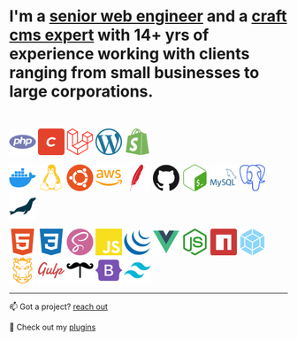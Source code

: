 # I'm a <ins>senior web engineer</ins> and a <ins>craft cms expert</ins> with 14+ yrs of experience working with clients ranging from small businesses to large corporations.

&nbsp;

![PHP](./docs/svg/php.svg "PHP")
![Craft CMS](./docs/svg/craftcms.svg "Craft CMS")
![Laravel](./docs/svg/laravel.svg "Laravel")
![WordPress](./docs/svg/wp.svg "WordPress")
![Shopify](./docs/svg/shopify.svg "Shopify")

![Docker](./docs/svg/docker.svg "Docker")
![Linux](./docs/svg/linux.svg "Linux")
![Ubuntu](./docs/svg/ubuntu.svg "Ubuntu")
![AWS](./docs/svg/aws.svg "AWS")
![Apache](./docs/svg/apache.svg "Apache")
![Github](./docs/svg/github.svg "Github")
![Bash](./docs/svg/bash.svg "Bash")
![MySQL](./docs/svg/mysql.svg "MySQL")
![PostgreSQL](./docs/svg/postgre.svg "PostgreSQL")
![MariaDB](./docs/svg/mariadb.svg "MariaDB")

![HTML5](./docs/svg/html5.svg "HTML5")
![CSS3](./docs/svg/css3.svg "CSS3")
![Sass](./docs/svg/sass.svg "Sass")
![JavaScript](./docs/svg/js.svg "JavaScript")
![jQuery](./docs/svg/jquery.svg "jQuery")
![VueJs](./docs/svg/vue.svg "jQuery")
![NodeJS](./docs/svg/node.svg "NodeJS")
![NPM](./docs/svg/npm.svg "NPM")
![Webpack](./docs/svg/webpack.svg "Webpack")
![Grunt](./docs/svg/grunt.svg "Grunt")
![Gulp](./docs/svg/gulp.svg "Gulp")
![Handlebars](./docs/svg/handlebars.svg "Handlebars")
![Bootstrap](./docs/svg/bootstrap.svg "Bootstrap")
![Tailwind](./docs/svg/tailwind.svg "Tailwind")

---

📫 Got a project? [reach out](https://leowebguy.com?contact)

🌱 Check out my [plugins](https://plugins.craftcms.com/developer/leowebguy?craft4)

<!--

[![linkedin](./docs/svg/linkedin.svg)](https://linkedin.com/in/leowebguy)&nbsp;&nbsp;[![stackoverflow](./docs/svg/stackoverflow.svg)](https://stackoverflow.com/users/3058927/leo-leoncio)

**leowebguy/leowebguy** is a ✨ _special_ ✨ repository because its `README.md` (this file) appears on your GitHub profile.

Here are some ideas to get you started:

- 🔭 I’m currently working on ...
- 🌱 I’m currently learning ...
- 👯 I’m looking to collaborate on ...
- 🤔 I’m looking for help with ...
- 💬 Ask me about ...
- 📫 How to reach me: ...
- 😄 Pronouns: ...
- ⚡ Fun fact: ...

- 🔭 I just launched my first course: [Become A VS Code SuperHero!][course]!
- 🌱 I’m currently learning everything 🤣
- 👯 I’m looking to collaborate with other content creators
- 🥅 2020 Goals: Contribute more to Open Source projects
- ⚡ Fun fact: I love to draw and play guitar / drums
-->
